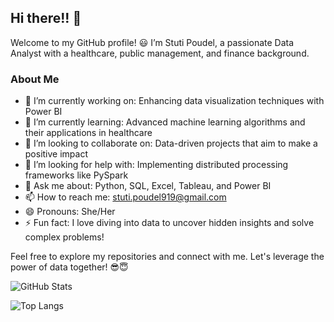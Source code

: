 ## **Hi there!!** 👋

Welcome to my GitHub profile! 😃 I’m Stuti Poudel, a passionate Data Analyst with a healthcare, public management, and finance background.

### About Me

- 🔭 I’m currently working on: Enhancing data visualization techniques with Power BI
- 🌱 I’m currently learning: Advanced machine learning algorithms and their applications in healthcare
- 👯 I’m looking to collaborate on: Data-driven projects that aim to make a positive impact
- 🤔 I’m looking for help with: Implementing distributed processing frameworks like PySpark
- 💬 Ask me about: Python, SQL, Excel, Tableau, and Power BI
- 📫 How to reach me: stuti.poudel919@gmail.com
- 😄 Pronouns: She/Her
- ⚡ Fun fact: I love diving into data to uncover hidden insights and solve complex problems!
  
Feel free to explore my repositories and connect with me. Let's leverage the power of data together! 😎😇

![GitHub Stats](https://github-readme-stats.vercel.app/api?username=Stutimp&show_icons=true&theme=radical)

![Top Langs](https://github-readme-stats.vercel.app/api/top-langs/?username=Stutimp&layout=compact&theme=radical)

